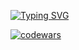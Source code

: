 [![Typing SVG](https://readme-typing-svg.herokuapp.com?color=%2336BCF7&lines=Hi+there,+i'm+Anastasia)](https://git.io/typing-svg)

[![codewars](https://www.codewars.com/users/Neko_Universe/badges/large)](https://www.codewars.com/users/Neko_Universe)

<!--
**GeekNekoS/GeekNekoS** is a ✨ _special_ ✨ repository because its `README.md` (this file) appears on your GitHub profile.

Here are some ideas to get you started:

- 🔭 I’m currently working on ...
- 🌱 I’m currently learning ...
- 👯 I’m looking to collaborate on ...
- 🤔 I’m looking for help with ...
- 💬 Ask me about ...
- 📫 How to reach me: ...
- 😄 Pronouns: ...
- ⚡ Fun fact: ...
-->
